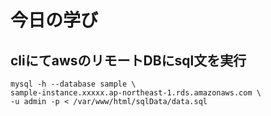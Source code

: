 # 今日の学び

## cliにてawsのリモートDBにsql文を実行

```
mysql -h --database sample \
sample-instance.xxxxx.ap-northeast-1.rds.amazonaws.com \
-u admin -p < /var/www/html/sqlData/data.sql
```

